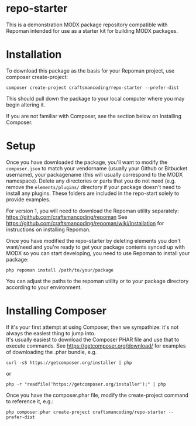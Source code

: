 repo-starter
============

This is a demonstration MODX package repository compatible with Repoman intended for use as a starter kit for building
MODX packages.


Installation
============

To download this package as the basis for your Repoman project, use composer create-project:

    composer create-project craftsmancoding/repo-starter --prefer-dist
        
This should pull down the package to your local computer where you may begin altering it.

If you are not familiar with Composer, see the section below on Installing Composer.

Setup
=====

Once you have downloaded the package, you'll want to modify the `composer.json` to match your vendorname (usually your
Github or Bitbucket username), your packagename (this will usually correspond to the MODX namespace).  Delete any
directories or parts that you do not need (e.g. remove the `elements/plugins/` directory if your package doesn't need
 to install any plugins.  These folders are included in the repo-start solely to provide examples.

For version 1, you will need to download the Repoman utility separately: https://github.com/craftsmancoding/repoman
See https://github.com/craftsmancoding/repoman/wiki/Installation for instructions on installing Repoman.

Once you have modified the repo-starter by deleting elements you don't want/need and you're ready to get your package
contents synced up with MODX so you can start developing, you need to use Repoman to install your package:

    php repoman install /path/to/your/package

You can adjust the paths to the repoman utility or to your package directory according to your environment.


Installing Composer
===================

If it's your first attempt at using Composer, then we sympathize: it's not always the easiest thing to jump into.  
It's usually easiest to download the Composer PHAR file and use that to execute commands.  See 
https://getcomposer.org/download/ for examples of downloading the .phar bundle, e.g.

    curl -sS https://getcomposer.org/installer | php
   
or

    php -r "readfile('https://getcomposer.org/installer');" | php

Once you have the composer.phar file, modify the create-project command to reference it, e.g.:

    php composer.phar create-project craftsmancoding/repo-starter --prefer-dist
